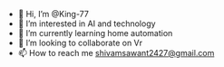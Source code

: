 - 👋 Hi, I’m @King-77
- 👀 I’m interested in AI and technology
- 🌱 I’m currently learning home automation
- 💞️ I’m looking to collaborate on Vr
- 📫 How to reach me shivamsawant2427@gmail.com

<!---
King-77/King-77 is a ✨ special ✨ repository because its `README.md` (this file) appears on your GitHub profile.
You can click the Preview link to take a look at your changes.
--->
